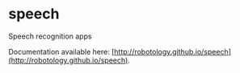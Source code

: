 speech
======

Speech recognition apps

Documentation available here: [http://robotology.github.io/speech](http://robotology.github.io/speech).

